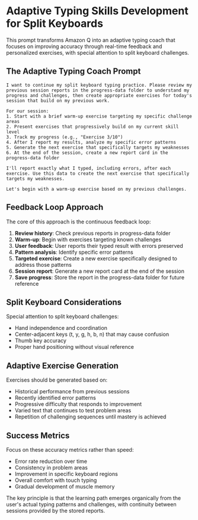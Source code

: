 # Adaptive Typing Skills Development for Split Keyboards

This prompt transforms Amazon Q into an adaptive typing coach that focuses on improving accuracy through real-time feedback and personalized exercises, with special attention to split keyboard challenges.

## The Adaptive Typing Coach Prompt

```
I want to continue my split keyboard typing practice. Please review my previous session reports in the progress-data folder to understand my progress and challenges, then create appropriate exercises for today's session that build on my previous work.

For our session:
1. Start with a brief warm-up exercise targeting my specific challenge areas
2. Present exercises that progressively build on my current skill level
3. Track my progress (e.g., "Exercise 3/10")
4. After I report my results, analyze my specific error patterns
5. Generate the next exercise that specifically targets my weaknesses
6. At the end of the session, create a new report card in the progress-data folder

I'll report exactly what I typed, including errors, after each exercise. Use this data to create the next exercise that specifically targets my weaknesses.

Let's begin with a warm-up exercise based on my previous challenges.
```

## Feedback Loop Approach

The core of this approach is the continuous feedback loop:

1. **Review history**: Check previous reports in progress-data folder
2. **Warm-up**: Begin with exercises targeting known challenges
3. **User feedback**: User reports their typed result with errors preserved
4. **Pattern analysis**: Identify specific error patterns
5. **Targeted exercise**: Create a new exercise specifically designed to address those patterns
6. **Session report**: Generate a new report card at the end of the session
7. **Save progress**: Store the report in the progress-data folder for future reference

## Split Keyboard Considerations

Special attention to split keyboard challenges:

- Hand independence and coordination
- Center-adjacent keys (t, y, g, h, b, n) that may cause confusion
- Thumb key accuracy
- Proper hand positioning without visual reference

## Adaptive Exercise Generation

Exercises should be generated based on:

- Historical performance from previous sessions
- Recently identified error patterns
- Progressive difficulty that responds to improvement
- Varied text that continues to test problem areas
- Repetition of challenging sequences until mastery is achieved

## Success Metrics

Focus on these accuracy metrics rather than speed:

- Error rate reduction over time
- Consistency in problem areas
- Improvement in specific keyboard regions
- Overall comfort with touch typing
- Gradual development of muscle memory

The key principle is that the learning path emerges organically from the user's actual typing patterns and challenges, with continuity between sessions provided by the stored reports.
